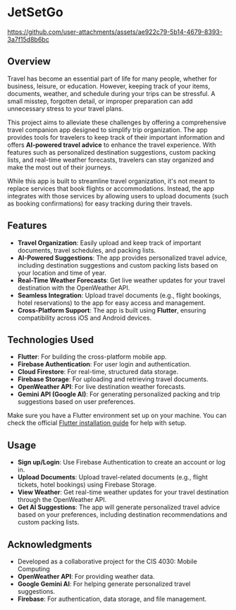 # JetSetGo


https://github.com/user-attachments/assets/ae922c79-5b14-4679-8393-3a7f15d8b6bc



## Overview

Travel has become an essential part of life for many people, whether for business, leisure, or education. However, keeping track of your items, documents, weather, and schedule during your trips can be stressful. A small misstep, forgotten detail, or improper preparation can add unnecessary stress to your travel plans.

This project aims to alleviate these challenges by offering a comprehensive travel companion app designed to simplify trip organization. The app provides tools for travelers to keep track of their important information and offers **AI-powered travel advice** to enhance the travel experience. With features such as personalized destination suggestions, custom packing lists, and real-time weather forecasts, travelers can stay organized and make the most out of their journeys.

While this app is built to streamline travel organization, it's not meant to replace services that book flights or accommodations. Instead, the app integrates with those services by allowing users to upload documents (such as booking confirmations) for easy tracking during their travels.

## Features

- **Travel Organization**: Easily upload and keep track of important documents, travel schedules, and packing lists.
- **AI-Powered Suggestions**: The app provides personalized travel advice, including destination suggestions and custom packing lists based on your location and time of year.
- **Real-Time Weather Forecasts**: Get live weather updates for your travel destination with the OpenWeather API.
- **Seamless Integration**: Upload travel documents (e.g., flight bookings, hotel reservations) to the app for easy access and management.
- **Cross-Platform Support**: The app is built using **Flutter**, ensuring compatibility across iOS and Android devices.

## Technologies Used

- **Flutter**: For building the cross-platform mobile app.
- **Firebase Authentication**: For user login and authentication.
- **Cloud Firestore**: For real-time, structured data storage.
- **Firebase Storage**: For uploading and retrieving travel documents.
- **OpenWeather API**: For live destination weather forecasts.
- **Gemini API (Google AI)**: For generating personalized packing and trip suggestions based on user preferences.

Make sure you have a Flutter environment set up on your machine. You can check the official [Flutter installation guide](https://flutter.dev/docs/get-started/install) for help with setup.

## Usage

- **Sign up/Login**: Use Firebase Authentication to create an account or log in.
- **Upload Documents**: Upload travel-related documents (e.g., flight tickets, hotel bookings) using Firebase Storage.
- **View Weather**: Get real-time weather updates for your travel destination through the OpenWeather API.
- **Get AI Suggestions**: The app will generate personalized travel advice based on your preferences, including destination recommendations and custom packing lists.

## Acknowledgments
- Developed as a collaborative project for the CIS 4030: Mobile Computing
- **OpenWeather API**: For providing weather data.
- **Google Gemini AI**: For helping generate personalized travel suggestions.
- **Firebase**: For authentication, data storage, and file management.

